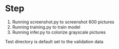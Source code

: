 # Step

1. Running screenshot.py to screenshot 600 pictures
2. Running training.py to train model
3. Running infer.py to colorize grayscale pictures

Test directory is default set to the validation data 